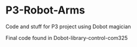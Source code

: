 # P3-Robot-Arms
 Code and stuff for P3 project using Dobot magician

Final code found in Dobot-library-control-com325
